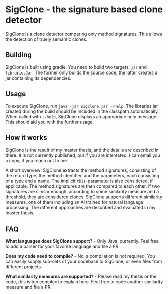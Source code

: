 # SigClone - the signature based clone detector

SigClone is a clone detector comparing only method signatures.
This allows the detection of truely semantic clones.

## Building

SigClone is built using gradle.
You need to build two targets: `jar` and `librariesJar`.
The former only builds the source code, the latter creates a jar containing its dependencies.

## Usage

To execute SigClone, run `java -jar sigclone.jar --help`.
The libraries jar created during the build should be included in the classpath automatically.
When called with `--help`, SigClone displays an appropriate help message.
This should aid you with the further usage.

## How it works

SigClone is the result of my master thesis, and the details are described in there.
It is not currently published, but if you are interested, I can email you a copy, if you reach out to me.

A short overview:
SigClone extracts the method signatures, consisting of the return type, the method identifier, and the parameters, each consisting of a type and a name.
The implicit `this`-parameter is also considered, if applicable.
The method signatures are then compared to each other.
If two signatures are similar enough, according to some similarity measure and a threshold, they are considered clones.
SigClone supports different similarity measures, one of them including an AI trained for natural language processing.
The different approaches are described and evaluated in my master thesis.

## FAQ

**What languages does SigClone support?** - Only Java, currently. Feel free to add a parser for your favorite language and file a PR.

**Does my code need to compile?** - No, a compilation is not required. You can easily supply sub-sets of your codebase to SigClone, or even files from different projects.

**What similarity measures are supported?** - Please read my thesis or the code, this is too complex to explain here. Feel free to code another similarity measure and file a PR.
